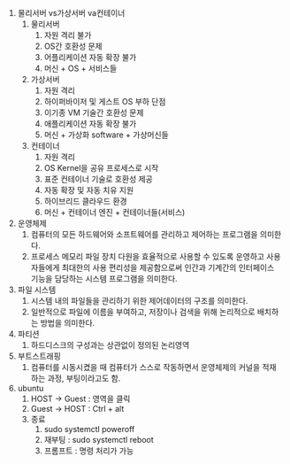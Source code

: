 1. 물리서버 vs가상서버 va컨테이너
   1. 물리서버
      1. 자원 격리 불가
      2. OS간 호환성 문제
      3. 어플리케이션 자동 확장 불가
      4. 머신 + OS + 서비스들
   2. 가상서버
      1. 자원 격리
      2. 하이퍼바이저 및 게스트 OS 부하 단점
      3. 이기종 VM 기술간 호환성 문제
      4. 애플리케이션 자동 확장 불가
      5. 머신 + 가상화 software + 가상머신들
   3. 컨테이너
      1. 자원 격리 
      2. OS Kernel을 공유 프로세스로 시작
      3. 표준 컨테이너 기술로 호환성 제공
      4. 자동 확장 및 자동 치유 지원
      5. 하이브리드 클라우드 환경
      6. 머신 + 컨테이너 엔진 + 컨테이너들(서비스)
2. 운영체제
   1. 컴퓨터의 모든 하드웨어와 소프트웨어를 관리하고 제어하는 프로그램을 의미한다.
   2. 프로세스 메모리 파일 장치 다원을 효율적으로 사용할 수 있도록 운영하고 사용자들에게 최대한의 사용 편리성을 제공함으로써 인간과 기계간의 인터페이스 기능을 담당하는 시스템 프로그램을 의미한다.
3. 파일 시스템
   1. 시스템 내의 파일들을 관리하기 위한 제어데이터의 구조를 의미한다.
   2. 일반적으로 파일에 이름을 부여하고, 저장이나 검색을 위해 논리적으로 배치하는 방법을 의미한다.
4. 파티션
   1. 하드디스크의 구성과는 상관없이 정의된 논리영역
5. 부트스트래핑
   1. 컴퓨터를 시동시켰을 때 컴퓨터가 스스로 작동하면서 운영체제의 커널을 적재하는 과정, 부팅이라고도 함.
6. ubuntu
   1. HOST -> Guest : 영역을 클릭
   2. Guest  -> HOST : Ctrl + alt
   3. 종료
      1. sudo systemctl poweroff
      2. 재부팅 : sudo systemctl reboot
      3. 프롬프트 : 명령 처리가 가능